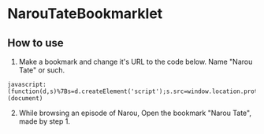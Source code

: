 # NarouTateBookmarklet

## How to use

1. Make a bookmark and change it's URL to the code below. Name "Narou Tate" or such.

```
javascript:(function(d,s)%7Bs=d.createElement('script');s.src=window.location.protocol+'//github.com/vtns/NarouTateBookmarklet/blob/b506244d59b062dba40df89d5232269117404443/N1.js';d.body.appendChild(s);%7D)(document)
```

2. While browsing an episode of Narou, Open the bookmark "Narou Tate", made by step 1.
  
